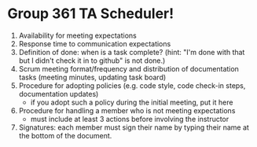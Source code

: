 # Group 361 TA Scheduler!

1. Availability for meeting expectations
2. Response time to communication expectations
3. Definition of done: when is a task complete? (hint: "I'm done with that but I didn't check it in to github" is not done.)
4. Scrum meeting format/frequency and distribution of documentation tasks (meeting minutes, updating task board)
5. Procedure for adopting policies (e.g. code style, code check-in steps, documentation updates)
    - if you adopt such a policy during the initial meeting, put it here
6. Procedure for handling a member who is not meeting expectations
    - must include at least 3 actions before involving the instructor
7. Signatures: each member must sign their name by typing their name at the bottom of the document.
